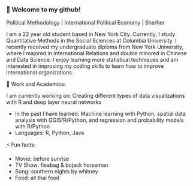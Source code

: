 ### 👋 Welcome to my github!
Political Methodology | International Political Economy | She/her


I am a 22 year old student based in New York City. Currently, I study Quantitative Methods in the Social Sciences at Columbia University. I recently received my undergraduate diploma from New York University, where I majored in International Relations and double minored in Chinese and Data Science. I enjoy learning more statistical techniques and am interested in improving my coding skills to learn how to improve international organizations. 

🔭 Work and Academics:

I am currently working on: Creating different types of data visualizations with R and deep layer neural networks

- In the past I have learned: Machine learning with Python, spatial data analysis with QGIS/R/Python, and regression and probability models with R/Python
- Languages: R, Python, Java

⚡ Fun facts:
- Movie: before sunrise
- TV Show: fleabag & bojack horseman
- Song: southern nights by whitney
- Food: all thai food

<!--
**cz2673/cz2673** is a ✨ _special_ ✨ repository because its `README.md` (this file) appears on your GitHub profile.

Here are some ideas to get you started:

- 🔭 I’m currently working on ...
- 🌱 I’m currently learning ...
- 👯 I’m looking to collaborate on ...
- 🤔 I’m looking for help with ...
- 💬 Ask me about ...
- 📫 How to reach me: ...
- 😄 Pronouns: ...
- ⚡ Fun fact: ...
-->
